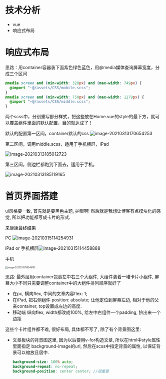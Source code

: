 # 技术分析

+ vue
+ 响应式布局



# 响应式布局

思路：用container容器装下面紫色绿色蓝色，用@media媒体查询屏幕宽度，分成三个区间
```scss
@media screen and (min-width: 320px) and (max-width: 749px) {
  @import "~@/assets/CSS/mobile.scss";
}
@media screen and (min-width: 750px) and (max-width: 1279px) {
  @import "~@/assets/CSS/middle.scss";
}
```
两个scss中，分别重写部分样式，把这些放在Home.vue的style的最下方，就可以覆盖组件里面的默认配置，目的就达成了！

默认的配置第一区间，container默认的css
![image-20210313170654253](https://ebcode.oss-cn-shanghai.aliyuncs.com/img/image-20210313170654253.png)



第二区间，调用middle.scss，适用于手机横屏，iPad

![image-20210313185012723](https://ebcode.oss-cn-shanghai.aliyuncs.com/img/image-20210313185012723.png)

第三区间，侧边栏都跑到下面去，适用于手机。

![image-20210313185119165](https://ebcode.oss-cn-shanghai.aliyuncs.com/img/image-20210313185119165.png)



# 首页界面搭建

ui风格要一致, 首先就是要黑色主题, 护眼啊! 然后就是我想让博客有点模块化的感觉, 所以把功能都写成卡片的形式.

来康康最终结果

PC
![image-20210315114254931](https://ebcode.oss-cn-shanghai.aliyuncs.com/img/image-20210315114254931.png)

iPad or 手机横屏![image-20210315114458888](https://ebcode.oss-cn-shanghai.aliyuncs.com/img/image-20210315114458888.png)

手机

<img src="https://ebcode.oss-cn-shanghai.aliyuncs.com/img/image-20210315114546181.png" alt="image-20210315114546181" style="zoom:50%;" />



思路:
最外层用container包裹左中右三个大组件, 大组件装着一堆卡片小组件, 屏幕大小不同只需要调整container中的大组件排列顺序就好了

+ 在pc, 横向flex, 中间的文章内容flex: 1;
+ 在iPad, 把右侧组件 position: absolute; 让他定位到屏幕左边, 相对于他的父亲container, top设置成左边的高度.
+ 移动端 纵向flex, width都改成100%, 给左中右组件一个padding, 挤出来一个边距

这些个卡片组件都不难, 很好布局, 具体都不写了, 除了有个背景图这里:

+ 文章板块的背景图这里, 因为以后要用v-for构造文章, 所以在html中style属性里面指定 background-image的url, 然后在scss中指定背景的属性, 以保证背景可以缩放且居中.

  ```scss
  background-size: 100% auto;
  background-repeat: no-repeat;
  background-position: center center; //很重要
  ```

  

